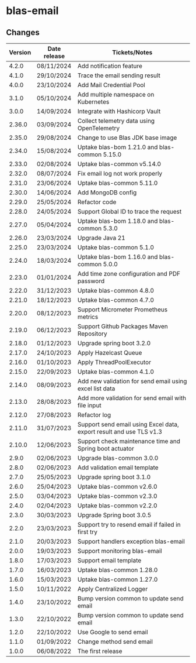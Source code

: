 # blas-email

## Changes

| Version | Date release | Tickets/Notes                                                       |
|---------|--------------|---------------------------------------------------------------------|
| 4.2.0   | 08/11/2024   | Add notification feature                                            |
| 4.1.0   | 29/10/2024   | Trace the email sending result                                      |
| 4.0.0   | 23/10/2024   | Add Mail Credential Pool                                            |
| 3.1.0   | 05/10/2024   | Add multiple namespace on Kubernetes                                |
| 3.0.0   | 14/09/2024   | Integrate with Hashicorp Vault                                      |
| 2.36.0  | 03/09/2024   | Collect telemetry data using OpenTelemetry                          |
| 2.35.0  | 29/08/2024   | Change to use Blas JDK base image                                   |
| 2.34.0  | 15/08/2024   | Uptake blas-bom 1.21.0 and blas-common 5.15.0                       |
| 2.33.0  | 02/08/2024   | Uptake blas-common v5.14.0                                          |
| 2.32.0  | 08/07/2024   | Fix email log not work properly                                     |
| 2.31.0  | 23/06/2024   | Uptake blas-common 5.11.0                                           |
| 2.30.0  | 14/06/2024   | Add MongoDB config                                                  |
| 2.29.0  | 25/05/2024   | Refactor code                                                       |
| 2.28.0  | 24/05/2024   | Support Global ID to trace the request                              |
| 2.27.0  | 05/04/2024   | Uptake blas-bom 1.18.0 and blas-common 5.3.0                        |
| 2.26.0  | 23/03/2024   | Upgrade Java 21                                                     |
| 2.25.0  | 23/03/2024   | Uptake blas-common 5.1.0                                            |
| 2.24.0  | 18/03/2024   | Uptake blas-bom 1.16.0 and blas-common 5.0.0                        |
| 2.23.0  | 01/01/2024   | Add time zone configuration and PDF password                        |
| 2.22.0  | 31/12/2023   | Uptake blas-common 4.8.0                                            |
| 2.21.0  | 18/12/2023   | Uptake blas-common 4.7.0                                            |
| 2.20.0  | 08/12/2023   | Support Micrometer Prometheus metrics                               |
| 2.19.0  | 06/12/2023   | Support Github Packages Maven Repository                            |
| 2.18.0  | 01/12/2023   | Upgrade spring boot 3.2.0                                           |
| 2.17.0  | 24/10/2023   | Apply Hazelcast Queue                                               |
| 2.16.0  | 01/10/2023   | Apply ThreadPoolExecutor                                            |
| 2.15.0  | 22/09/2023   | Uptake blas-common 4.1.0                                            |
| 2.14.0  | 08/09/2023   | Add new validation for send email using excel list data             |
| 2.13.0  | 28/08/2023   | Add more validation for send email with file input                  |
| 2.12.0  | 27/08/2023   | Refactor log                                                        |
| 2.11.0  | 31/07/2023   | Support send email using Excel data, export result and use TLS v1.3 |
| 2.10.0  | 12/06/2023   | Support check maintenance time and Spring boot actuator             |
| 2.9.0   | 02/06/2023   | Upgrade blas-common 3.0.0                                           |
| 2.8.0   | 02/06/2023   | Add validation email template                                       |
| 2.7.0   | 25/05/2023   | Upgrade spring boot 3.1.0                                           |
| 2.6.0   | 25/04/2023   | Uptake blas-common v2.6.0                                           |
| 2.5.0   | 03/04/2023   | Uptake blas-common v2.3.0                                           |
| 2.4.0   | 02/04/2023   | Uptake blas-common v2.2.0                                           |
| 2.3.0   | 30/03/2023   | Upgrade Spring boot 3.0.5                                           |
| 2.2.0   | 23/03/2023   | Support try to resend email if failed in first try                  |
| 2.1.0   | 20/03/2023   | Support handlers exception blas-email                               |
| 2.0.0   | 19/03/2023   | Support monitoring blas-email                                       |
| 1.8.0   | 17/03/2023   | Support email template                                              |
| 1.7.0   | 16/03/2023   | Uptake blas-common 1.28.0                                           |
| 1.6.0   | 15/03/2023   | Uptake blas-common 1.27.0                                           |
| 1.5.0   | 10/11/2022   | Apply Centralized Logger                                            |
| 1.4.0   | 23/10/2022   | Bump version common to update send email                            |
| 1.3.0   | 22/10/2022   | Bump version common to update send email                            |
| 1.2.0   | 22/10/2022   | Use Google to send email                                            |
| 1.1.0   | 01/09/2022   | Change method send email                                            |
| 1.0.0   | 06/08/2022   | The first release                                                   |
